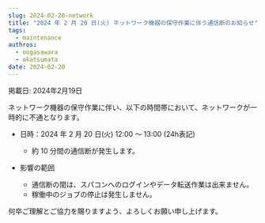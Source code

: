 ```yaml
---
slug: 2024-02-20-network
title: "2024 年 2 月 20 日(火) ネットワーク機器の保守作業に伴う通信断のお知らせ"
tags:
  - maintenance
authros:
  - oogasawara
  - akatsumata
date: 2024-02-20
---
```


掲載日: 2024年2月19日

ネットワーク機器の保守作業に伴い、以下の時間帯において、ネットワークが一時的に不通となります。

- 日時：2024 年 2 月 20 日(火) 12:00 ～ 13:00 (24h表記)
  - 約 10 分間の通信断が発生します。

- 影響の範囲
  - 通信断の間は、スパコンへのログインやデータ転送作業は出来ません。
  - 稼働中のジョブの停止は発生しません。

何卒ご理解とご協力を賜りますよう、よろしくお願い申し上げます。
